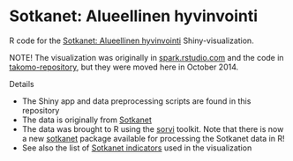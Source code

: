 Sotkanet: Alueellinen hyvinvointi
==============

R code for the [Sotkanet: Alueellinen hyvinvointi](https://ouzor.shinyapps.io/sotkanet/) Shiny-visualization.

NOTE! The visualization was originally in [spark.rstudio.com](http://spark.rstudio.com/ouzor/Sotkanet/) and the code in [takomo-repository](https://github.com/louhos/takomo/blob/master/Demos_Helsinki/Sotkanet/), but they were moved here in October 2014.

Details
* The Shiny app and data preprocessing scripts are found in this repository
* The data is originally from [Sotkanet](http://uusi.sotkanet.fi/portal/page/portal/etusivu)
* The data was brought to R using the [sorvi](http://louhos.github.io/sorvi/) toolkit. Note that there is now a new [sotkanet](https://github.com/ropengov/sotkanet) package available for processing the Sotkanet data in R!
* See also the list of [Sotkanet indicators](Sotkanet_valitut_indikaattorit_20130817.csv) used in the visualization


